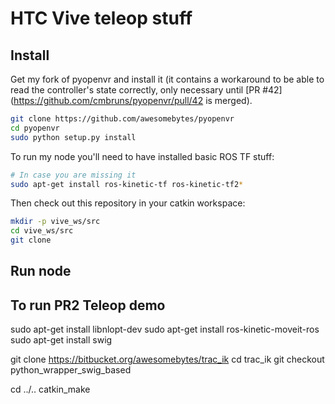 # HTC Vive teleop stuff

## Install
Get my fork of pyopenvr and install it 
(it contains a workaround to be able to read the controller's
state correctly, only necessary until [PR #42](https://github.com/cmbruns/pyopenvr/pull/42 is merged).
```bash
git clone https://github.com/awesomebytes/pyopenvr
cd pyopenvr
sudo python setup.py install
```

To run my node you'll need to have installed basic ROS TF stuff:

```bash
# In case you are missing it
sudo apt-get install ros-kinetic-tf ros-kinetic-tf2*

```

Then check out this repository in your catkin workspace:
```bash
mkdir -p vive_ws/src
cd vive_ws/src
git clone 


```

## Run node




## To run PR2 Teleop demo

sudo apt-get install libnlopt-dev
sudo apt-get install ros-kinetic-moveit-ros
sudo apt-get install swig

git clone https://bitbucket.org/awesomebytes/trac_ik
cd trac_ik
git checkout python_wrapper_swig_based

cd ../..
catkin_make



